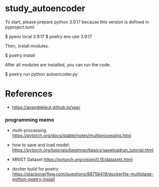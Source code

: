 # study_autoencoder

To start, please prepare python 3.9.17 because this version is defined in pyproject.toml.

$ pyenv local 3.9.17
$ poetry env use 3.9.17

Then, install modules.

$ poetry install

After all modules are installed, you can run the code.

$ poetry run python autoencoder.py


# References


- https://avandekleut.github.io/vae/

### programming memo

- multi-processing
  https://pytorch.org/docs/stable/notes/multiprocessing.html

- how to save and load model:
  https://pytorch.org/tutorials/beginner/basics/saveloadrun_tutorial.html

- MNIST Dataset
  https://pytorch.org/vision/0.15/datasets.html

- docker build for poetry
https://stackoverflow.com/questions/68756419/dockerfile-multistage-python-poetry-install

  